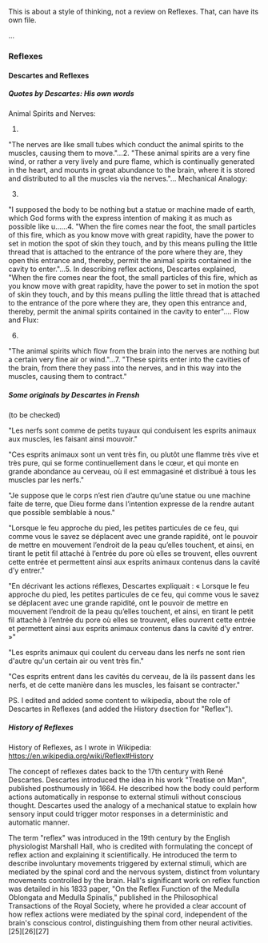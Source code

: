 
This is about a style of thinking, not a review on Reflexes.
That, can have its own file.

...

### Reflexes

#### Descartes and Reflexes

##### Quotes by Descartes: His own words

Animal Spirits and Nerves:

1.
"The nerves are like small tubes which conduct the animal spirits to the muscles, causing them to move."...2.
"These animal spirits are a very fine wind, or rather a very lively and pure flame, which is continually generated in the heart, and mounts in great abundance to the brain, where it is stored and distributed to all the muscles via the nerves."...
Mechanical Analogy:

3.
"I supposed the body to be nothing but a statue or machine made of earth, which God forms with the express intention of making it as much as possible like u......4.
"When the fire comes near the foot, the small particles of this fire, which as you know move with great rapidity, have the power to set in motion the spot of skin they touch, and by this means pulling the little thread that is attached to the entrance of the pore where they are, they open this entrance and, thereby, permit the animal spirits contained in the cavity to enter."...5.
In describing reflex actions, Descartes explained,
"When the fire comes near the foot, the small particles of this fire, which as you know move with great rapidity, have the power to set in motion the spot of skin they touch, and by this means pulling the little thread that is attached to the entrance of the pore where they are, they open this entrance and, thereby, permit the animal spirits contained in the cavity to enter"​​​​....
Flow and Flux:

6.
"The animal spirits which flow from the brain into the nerves are nothing but a certain very fine air or wind."...7.
"These spirits enter into the cavities of the brain, from there they pass into the nerves, and in this way into the muscles, causing them to contract."




##### Some originals by Descartes in Frensh

(to be checked)

"Les nerfs sont comme de petits tuyaux qui conduisent les esprits animaux aux muscles, les faisant ainsi mouvoir."


"Ces esprits animaux sont un vent très fin, ou plutôt une flamme très vive et très pure, qui se forme continuellement dans le cœur, et qui monte en grande abondance au cerveau, où il est emmagasiné et distribué à tous les muscles par les nerfs."



"Je suppose que le corps n’est rien d’autre qu’une statue ou une machine faite de terre, que Dieu forme dans l’intention expresse de la rendre autant que possible semblable à nous."




"Lorsque le feu approche du pied, les petites particules de ce feu, qui comme vous le savez se déplacent avec une grande rapidité, ont le pouvoir de mettre en mouvement l’endroit de la peau qu’elles touchent, et ainsi, en tirant le petit fil attaché à l’entrée du pore où elles se trouvent, elles ouvrent cette entrée et permettent ainsi aux esprits animaux contenus dans la cavité d’y entrer."




"En décrivant les actions réflexes, Descartes expliquait : « Lorsque le feu approche du pied, les petites particules de ce feu, qui comme vous le savez se déplacent avec une grande rapidité, ont le pouvoir de mettre en mouvement l’endroit de la peau qu’elles touchent, et ainsi, en tirant le petit fil attaché à l’entrée du pore où elles se trouvent, elles ouvrent cette entrée et permettent ainsi aux esprits animaux contenus dans la cavité d’y entrer. »"



"Les esprits animaux qui coulent du cerveau dans les nerfs ne sont rien d'autre qu'un certain air ou vent très fin."


"Ces esprits entrent dans les cavités du cerveau, de là ils passent dans les nerfs, et de cette manière dans les muscles, les faisant se contracter."


PS. I edited and added some content to wikipedia, about the role of Descartes in Reflexes (and added the History dsection for "Reflex").


##### History of Reflexes

History of Reflexes, as I wrote in Wikipedia: https://en.wikipedia.org/wiki/Reflex#History


The concept of reflexes dates back to the 17th century with René Descartes. Descartes introduced the idea in his work "Treatise on Man", published posthumously in 1664. He described how the body could perform actions automatically in response to external stimuli without conscious thought. Descartes used the analogy of a mechanical statue to explain how sensory input could trigger motor responses in a deterministic and automatic manner.

The term "reflex" was introduced in the 19th century by the English physiologist Marshall Hall, who is credited with formulating the concept of reflex action and explaining it scientifically. He introduced the term to describe involuntary movements triggered by external stimuli, which are mediated by the spinal cord and the nervous system, distinct from voluntary movements controlled by the brain. Hall's significant work on reflex function was detailed in his 1833 paper, "On the Reflex Function of the Medulla Oblongata and Medulla Spinalis," published in the Philosophical Transactions of the Royal Society, where he provided a clear account of how reflex actions were mediated by the spinal cord, independent of the brain's conscious control, distinguishing them from other neural activities.[25][26][27]

